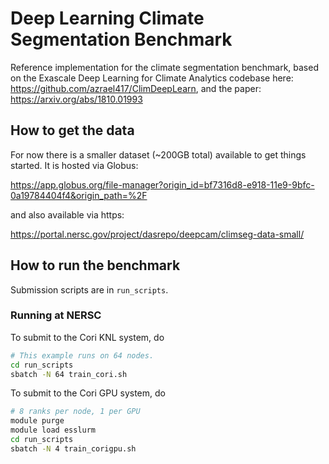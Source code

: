 # Deep Learning Climate Segmentation Benchmark

Reference implementation for the climate segmentation benchmark, based on the
Exascale Deep Learning for Climate Analytics codebase here:
https://github.com/azrael417/ClimDeepLearn, and the paper:
https://arxiv.org/abs/1810.01993

## How to get the data

For now there is a smaller dataset (~200GB total) available to get things started.
It is hosted via Globus:

https://app.globus.org/file-manager?origin_id=bf7316d8-e918-11e9-9bfc-0a19784404f4&origin_path=%2F

and also available via https:

https://portal.nersc.gov/project/dasrepo/deepcam/climseg-data-small/

## How to run the benchmark

Submission scripts are in `run_scripts`.

### Running at NERSC

To submit to the Cori KNL system, do

```bash
# This example runs on 64 nodes.
cd run_scripts
sbatch -N 64 train_cori.sh
```

To submit to the Cori GPU system, do

```bash
# 8 ranks per node, 1 per GPU
module purge
module load esslurm
cd run_scripts
sbatch -N 4 train_corigpu.sh
```
